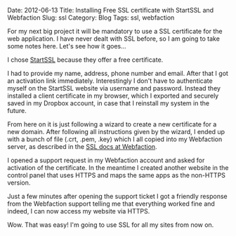 Date: 2012-06-13
Title: Installing Free SSL certificate with StartSSL and Webfaction
Slug: ssl
Category: Blog
Tags: ssl, webfaction

For my next big project it will be mandatory to use a SSL certificate for the
web application. I have never dealt with SSL before, so I am going to take
some notes here. Let's see how it goes...

I chose [StartSSL](https://www.startssl.com/) because they offer a free
certificate.

I had to provide my name, address, phone number and email. After that I got an
activation link immediately. Interestingly I don't have to authenticate myself
on the StartSSL website via username and password. Instead they installed a
client certificate in my browser, which I exported and securely saved in my
Dropbox account, in case that I reinstall my system in the future.

From here on it is just following a wizard to create a new certificate for a
new domain. After following all instructions given by the wizard, I ended up
with a bunch of file (.crt, .pem, .key) which I all copied into my Webfaction
server, as described in the [SSL docs at Webfaction](https://docs.webfaction.com/user-guide/websites.html#secure-sites-https).

I opened a support request in my Webfaction account and asked for activation
of the certificate. In the meantime I created another website in the control
panel that uses HTTPS and maps the same apps as the non-HTTPS version.

Just a few minutes after opening the support ticket I got a friendly response
from the Webfaction support telling me that everything worked fine and indeed,
I can now access my website via HTTPS.

Wow. That was easy! I'm going to use SSL for all my sites from now on.
